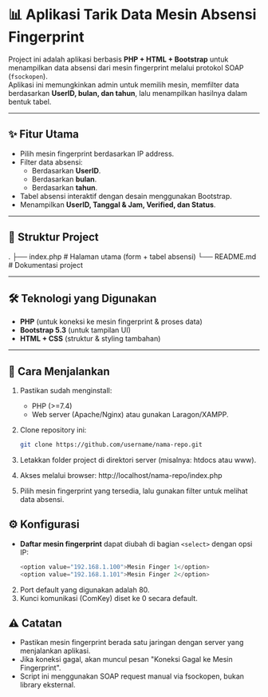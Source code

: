 # 📊 Aplikasi Tarik Data Mesin Absensi Fingerprint

Project ini adalah aplikasi berbasis **PHP + HTML + Bootstrap** untuk menampilkan data absensi dari mesin fingerprint melalui protokol SOAP (`fsockopen`).  
Aplikasi ini memungkinkan admin untuk memilih mesin, memfilter data berdasarkan **UserID, bulan, dan tahun**, lalu menampilkan hasilnya dalam bentuk tabel.

---

## ✨ Fitur Utama
- Pilih mesin fingerprint berdasarkan IP address.
- Filter data absensi:
  - Berdasarkan **UserID**.
  - Berdasarkan **bulan**.
  - Berdasarkan **tahun**.
- Tabel absensi interaktif dengan desain menggunakan Bootstrap.
- Menampilkan **UserID, Tanggal & Jam, Verified, dan Status**.

---

## 📂 Struktur Project
.
├── index.php # Halaman utama (form + tabel absensi)
└── README.md # Dokumentasi project


---

## 🛠️ Teknologi yang Digunakan
- **PHP** (untuk koneksi ke mesin fingerprint & proses data)
- **Bootstrap 5.3** (untuk tampilan UI)
- **HTML + CSS** (struktur & styling tambahan)

---

## 🚀 Cara Menjalankan
1. Pastikan sudah menginstall:
   - PHP (>=7.4)
   - Web server (Apache/Nginx) atau gunakan Laragon/XAMPP.
2. Clone repository ini:
   ```bash
   git clone https://github.com/username/nama-repo.git
3. Letakkan folder project di direktori server (misalnya: htdocs atau www).

4. Akses melalui browser:
    http://localhost/nama-repo/index.php

5. Pilih mesin fingerprint yang tersedia, lalu gunakan filter untuk melihat data absensi.


## ⚙️ Konfigurasi

- **Daftar mesin fingerprint** dapat diubah di bagian `<select>` dengan opsi IP:
  ```php
  <option value="192.168.1.100">Mesin Finger 1</option>
  <option value="192.168.1.101">Mesin Finger 2</option>

2. Port default yang digunakan adalah 80.
3. Kunci komunikasi (ComKey) diset ke 0 secara default.


## ⚠️ Catatan

- Pastikan mesin fingerprint berada satu jaringan dengan server yang menjalankan aplikasi.
- Jika koneksi gagal, akan muncul pesan "Koneksi Gagal ke Mesin Fingerprint".
- Script ini menggunakan SOAP request manual via fsockopen, bukan library eksternal.
